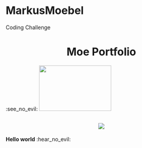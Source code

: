 # MarkusMoebel
Coding Challenge 
<h1 align="center">Moe Portfolio</h1>  :see_no_evil:

<img src="images/Moe_tran.png" width="190" height="120">


<h2 align="center"><img src="assets/images/amiresponsive.jpg"></h2>
<strong>Hello world</strong> :hear_no_evil: 
